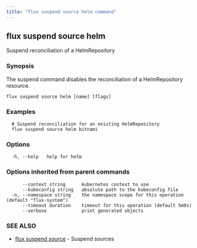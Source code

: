 ```yaml
---
title: "flux suspend source helm command"
---
```

## flux suspend source helm

Suspend reconciliation of a HelmRepository

### Synopsis

The suspend command disables the reconciliation of a HelmRepository resource.

```
flux suspend source helm [name] [flags]
```

### Examples

```
  # Suspend reconciliation for an existing HelmRepository
  flux suspend source helm bitnami

```

### Options

```
  -h, --help   help for helm
```

### Options inherited from parent commands

```
      --context string      kubernetes context to use
      --kubeconfig string   absolute path to the kubeconfig file
  -n, --namespace string    the namespace scope for this operation (default "flux-system")
      --timeout duration    timeout for this operation (default 5m0s)
      --verbose             print generated objects
```

### SEE ALSO

* [flux suspend source](/cmd/flux_suspend_source/)	 - Suspend sources

